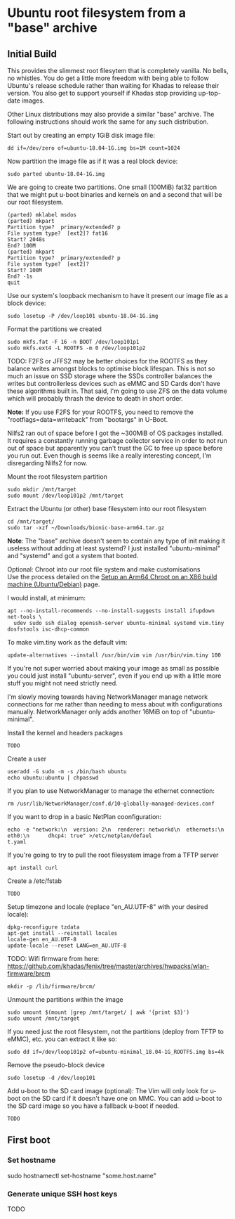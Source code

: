 # Ubuntu root filesystem from a "base" archive
## Initial Build
This provides the slimmest root filesytem that is completely vanilla.  No bells,
no whistles.  You do get a little more freedom with being able to follow
Ubuntu's release schedule rather than waiting for Khadas to release their
version.  You also get to support yourself if Khadas stop providing up-top-date
images.

Other Linux distributions may also provide a similar "base" archive.  The
following instructions should work the same for any such distribution.

Start out by creating an empty 1GiB disk image file:
```
dd if=/dev/zero of=ubuntu-18.04-1G.img bs=1M count=1024
```

Now partition the image file as if it was a real block device:
```
sudo parted ubuntu-18.04-1G.img
```
We are going to create two partitions.  One small (100MiB) fat32 partition that
we might put u-boot binaries and kernels on and a second that will be our root
filesystem.
```
(parted) mklabel msdos
(parted) mkpart
Partition type?  primary/extended? p                                      
File system type?  [ext2]? fat16                                          
Start? 2048s                                                              
End? 100M
(parted) mkpart                                                           
Partition type?  primary/extended? p                                      
File system type?  [ext2]?                                                
Start? 100M                                                               
End? -1s
quit
```

Use our system's loopback mechanism to have it present our image file as a block
device:
```
sudo losetup -P /dev/loop101 ubuntu-18.04-1G.img
```

Format the partitions we created
```
sudo mkfs.fat -F 16 -n BOOT /dev/loop101p1
sudo mkfs.ext4 -L ROOTFS -m 0 /dev/loop101p2
```

TODO: F2FS or JFFS2 may be better choices for the ROOTFS as they balance writes
amongst blocks to optimise block lifespan.  This is not so much an issue on SSD
storage where the SSDs controller balances the writes but controllerless devices
such as eMMC and SD Cards don't have these algorithms built in.  That said, I'm
going to use ZFS on the data volume which will probably thrash the device to
death in short order.

**Note:** If you use F2FS for your ROOTFS, you need to remove the
"rootflags=data=writeback" from "bootargs" in U-Boot.

Nilfs2 ran out of space before I got the ~300MiB of OS packages installed.  It
requires a constantly running garbage collector service in order to not run out
of space but apparently you can't trust the GC to free up space before you run
out.  Even though is seems like a really interesting concept, I'm disregarding
Nilfs2 for now.

Mount the root filesystem partition
```
sudo mkdir /mnt/target
sudo mount /dev/loop101p2 /mnt/target
```

Extract the Ubuntu (or other) base filesystem into our root filesystem
```
cd /mnt/target/
sudo tar -xzf ~/Downloads/bionic-base-arm64.tar.gz
```

**Note**: The "base" archive doesn't seem to contain any type of init making it
useless without adding at least systemd?  I just installed "ubuntu-minimal" and
"systemd" and got a system that booted.

Optional: Chroot into our root file system and make customisations<br/>
Use the process detailed on the [Setup an Arm64 Chroot on an X86 build machine (Ubuntu/Debian)](SetupArm64ChrootOnX86_64.md)
page.

I would install, at minimum:
```
apt --no-install-recommends --no-install-suggests install ifupdown net-tools \
  udev sudo ssh dialog openssh-server ubuntu-minimal systemd vim.tiny dosfstools isc-dhcp-common
```

To make vim.tiny work as the default vim:
```
update-alternatives --install /usr/bin/vim vim /usr/bin/vim.tiny 100
```

If you're not super worried about making your image as small as possible you
could just install "ubuntu-server", even if you end up with a little more stuff
you might not need strictly need.

I'm slowly moving towards having NetworkManager manage network connections for
me rather than needing to mess about with configurations manually.
NetworkManager only adds another 16MiB on top of "ubuntu-minimal".

Install the kernel and headers packages
```
TODO
```

Create a user
```
useradd -G sudo -m -s /bin/bash ubuntu
echo ubuntu:ubuntu | chpasswd
```

If you plan to use NetworkManager to manage the ethernet connection:
```
rm /usr/lib/NetworkManager/conf.d/10-globally-managed-devices.conf
```

If you want to drop in a basic NetPlan coonfiguration:
```
echo -e "network:\n  version: 2\n  renderer: networkd\n  ethernets:\n    eth0:\n      dhcp4: true" >/etc/netplan/defaul
t.yaml
```

If you're going to try to pull the root filesystem image from a TFTP server
```
apt install curl
```

Create a /etc/fstab
```
TODO
```

Setup timezone and locale (replace "en_AU.UTF-8" with your desired locale):
```
dpkg-reconfigure tzdata
apt-get install --reinstall locales
locale-gen en_AU.UTF-8
update-locale --reset LANG=en_AU.UTF-8
```

TODO: Wifi firmware from here: https://github.com/khadas/fenix/tree/master/archives/hwpacks/wlan-firmware/brcm
```
mkdir -p /lib/firmware/brcm/
```


Unmount the partitions within the image
```
sudo umount $(mount |grep /mnt/target/ | awk '{print $3}')
sudo umount /mnt/target
```

If you need just the root filesystem, not the partitions (deploy from TFTP to
eMMC), etc. you can extract it like so:
```
sudo dd if=/dev/loop101p2 of=ubuntu-minimal_18.04-1G_ROOTFS.img bs=4k
```

Remove the pseudo-block device
```
sudo losetup -d /dev/loop101
```

Add u-boot to the SD card image (optional):
The Vim will only look for u-boot on the SD card if it doesn't have one on MMC.
You can add u-boot to the SD card image so you have a fallback u-boot if needed.
```
TODO
```

## First boot
### Set hostname
sudo hostnamectl set-hostname "some.host.name"

### Generate unique SSH host keys
TODO
